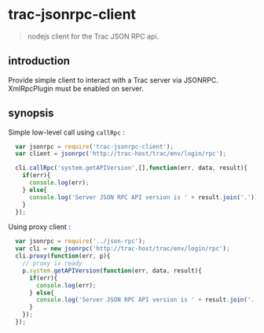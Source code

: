 trac-jsonrpc-client
===================

> nodejs client for the Trac JSON RPC api.

introduction
------------
Provide simple client to interact with a Trac server via JSONRPC. XmlRpcPlugin must be enabled on server.

synopsis
--------
Simple low-level call using `callRpc` :

```javascript
  var jsonrpc = require('trac-jsonrpc-client');
  var client = jsonrpc('http://trac-host/trac/env/login/rpc');

  cli.callRpc('system.getAPIVersion',[],function(err, data, result){
    if(err){
      console.log(err);
    } else{
      console.log('Server JSON RPC API version is ' + result.join('.'));
    }
  });
```  

Using proxy client :

```javascript
  var jsonrpc = require('../json-rpc');
  var cli = new jsonrpc('http://trac-host/trac/env/login/rpc');
  cli.proxy(function(err, p){
    // proxy is ready
    p.system.getAPIVersion(function(err, data, result){
      if(err){
        console.log(err);
      } else{
        console.log('Server JSON RPC API version is ' + result.join('.'));
      }
    });
  });
```
